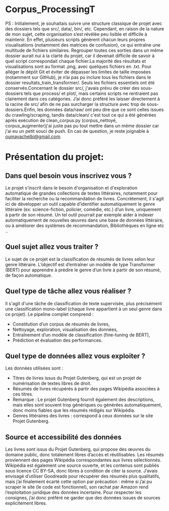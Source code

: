#                                 Corpus_ProcessingT

PS : Initialement, je souhaitais suivre une structure classique de projet avec des dossiers tels que src/, data/, bin/, etc. Cependant, en raison de la nature de mon sujet, cette organisation s’est révélée peu lisible et difficile à maintenir. En effet, plusieurs scripts génèrent chacun leurs propres visualisations (notamment des matrices de confusion), ce qui entraîne une multitude de fichiers similaires. Regrouper toutes ces sorties dans un même dossier aurait nui à la clarté du projet, car il devenait difficile de savoir à quel script correspondait chaque fichier.La majorité des résultats et visualisations sont au format .png, avec quelques fichiers en .txt. Pour alléger le dépôt Git et éviter de dépasser les limites de taille imposées (notamment sur GitHub), je n’ai pas pu inclure tous les fichiers dans le dossier resultats_train_transformer/. Seuls les fichiers essentiels ont été conservés.Concernant le dossier src/, j'avais prévu de créer des sous-dossiers tels que process/ et plot/, mais certains scripts ne rentraient pas clairement dans ces catégories. J’ai donc préféré les laisser directement à la racine de src/ afin de ne pas surcharger la structure avec trop de sous-dossiers.Enfin, les données data/raw/ ont peu dire que ce sont celles issues du crawling/scraping, tandis data/clean/ c'est tout ce qui a été générées après exécution de clean_corpus.py (corpus_nettoyé, corpus_augmenter)j'ai juste pas pu tout mettre dans un même dossier car j'ai eu un petit souci de push. En cas de question, je reste joignable à oumayachelbi@gmail.com.

# Présentation du  projet:

## Dans quel besoin vous inscrivez vous ?

   Le projet s'inscrit dans le besoin d'organisation et d'exploration automatique de grandes collections de textes littéraires, notamment pour faciliter la recherche ou la recommandation de livres. Concrètement, il s'agit ici de développer un outil capable d’identifier automatiquement le genre littéraire (ex: science-fiction, policier, comédie, etc.) d’un livre, uniquement à partir de son résumé. Un tel outil pourrait par exemple aider à indexer automatiquement de nouvelles œuvres dans une base de données littéraire, ou à améliorer des systèmes de recommandation, Bibliothèques en ligne etc ..

## Quel sujet allez vous traiter ?

   Le sujet de ce projet est la classification de résumés de livres selon leur genre littéraire. L’objectif est d’entraîner un modèle de type Transformer (BERT) pour apprendre à prédire le genre d’un livre à partir de son résumé, de façon automatique.

## Quel type de tâche allez vous réaliser ?

   Il s'agit d'une tâche de classification de texte supervisée, plus précisément une classification mono-label (chaque livre appartient à un seul genre dans ce projet). Le pipeline complet comprend :

   - Constitution d’un corpus de résumés de livres,
   - Nettoyage, exploration, visualisation des données,
   - Entraînement d’un modèle de classification (fine-tuning de BERT),
   - Prédiction et évaluation des performances.

## Quel type de données allez vous exploiter ?

   Les données utilisées sont :

   - Titres de livres issus du Projet Gutenberg, qui est un projet de numérisation de textes libres de droit.
   - Résumés de livres récupérés à partir des pages Wikipédia associées à ces titres.
   - Remarque : Le projet Gutenberg fournit également des descriptions, mais elles sont souvent trop génériques ou générées automatiquement, donc moins fiables que les résumés rédigés sur Wikipédia.
   - Genres littéraires des livres : correspond à ceux données sur le site Projet Gutenberg.

## Source et accessibilité des données

   Les livres sont issus du Projet Gutenberg, qui propose des œuvres du domaine public, donc totalement libres d’accès et réutilisables.
   Les résumés proviennent des pages Wikipédia correspondantes aux livres sélectionnés.      
   Wikipédia est également une source ouverte, et les contenus sont publiés sous licence CC BY-SA, donc libres à condition de citer la source.
   J’avais envisagé d’utiliser Goodreads pour récupérer des résumés plus qualitatifs, mais j’ai finalement écarté cette option par précaution : même si j’ai pu scraper le site (le code est fonctionnel), son rachat par Amazon rend l’exploitation juridique des données incertaine. Pour respecter les consignes, j’ai donc préféré ne garder que des données issues de sources explicitement libres.
   


